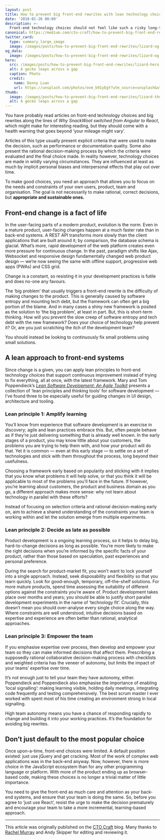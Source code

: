 ```yaml
---
layout: post
title: How to prevent big front-end rewrites with lean technology choices
date: '2018-01-26 00:00'
description: >-
  Front-end technology choices should not feel like such a risky long-term commitment. Here's how to use lean engineering principles to tread softly through the maze of front-end tech. 
canonical: https://medium.com/cto-craft/how-to-prevent-big-front-end-rewrites-with-lean-technology-choices-103841b5f024
twitter_card:
  type: summary_large_image
  image: /images/posts/how-to-prevent-big-front-end-rewrites/lizard-og.jpg
og_data:
  image: /images/posts/how-to-prevent-big-front-end-rewrites/lizard-og.jpg
hero:
  src: /images/posts/how-to-prevent-big-front-end-rewrites/lizard-hero.jpg
  alt: A gecko leaps across a gap
  caption: Photo
  credit:
    name: Denny Luan
    url: https://unsplash.com/photos/ovm_b91yEgY?utm_source=unsplash&utm_medium=referral&utm_content=creditCopyText
thumb:
  image: /images/posts/how-to-prevent-big-front-end-rewrites/lizard-thumb.jpg
  alt: A gecko leaps across a gap
---
```


You have probably read articles on front-end technology choices and big rewrites along the lines of _Why SnackWoot switched from Angular to React_, which might make for interesting reading, but they should come with a health warning that goes beyond ‘your mileage might vary’.

Articles of this type usually present explicit criteria that were used to make the decision, such as performance or documentation quality. Some also present the rational decision-making process by which the criteria were evaluated and the final choice made. In reality however, technology choices are made in wildly varying circumstances. They are influenced at least as much by implicit personal biases and interpersonal effects that play out over time.

To make good choices, you need an approach that allows you to focus on the needs and constraints of your own users, product, team and organisation. The goal is not necessarily to make rational, correct decisions, but **appropriate and sustainable ones.**

## Front-end change is a fact of life

In the user-facing parts of a modern product, evolution is the norm. Even in a mature product, user-facing changes happen at a much faster rate than in back-end systems. A REST API transforms more slowly than the client applications that are built around it; by comparison, the database schema is glacial. What’s more, rapid development of the web platform creates even more pressure for continuous change. In the past, paradigm shifts like Ajax, Websocket and responsive design fundamentally changed web product design — we’re now seeing the same with offline support, progressive web apps (PWAs) and CSS grid.

Change is a constant, so resisting it in your development practices is futile and does no-one any favours.

The ‘big problem’ that usually triggers a front-end rewrite is the difficulty of making changes to the product. This is generally caused by software entropy and mounting tech debt, but the framework can often get a big portion of the blame. And in many cases a shiny new framework is posited as the solution to ‘the big problem’, at least in part. But, this is short-term thinking. How will you prevent the slow creep of software entropy and tech debt with the new framework? Does your choice of technology help prevent it? Or, are you just scratching the itch of the development team?

You should instead be looking to continuously fix small problems using small solutions.

## A lean approach to front-end systems

Since change is a given, you can apply lean principles to front-end technology choices that support continuous improvement instead of trying to fix everything, all at once, with the latest framework. Mary and Tom Poppendieck’s [_Lean Software Development: An Agile Toolkit_](https://www.amazon.co.uk/Lean-Software-Development-Agile-Toolkit/dp/0321150783) presents a collection of ‘lean principles and thinking tools’ for software development — I’ve found three to be especially useful for guiding changes in UI design, architecture and tooling.

### Lean principle 1: Amplify learning

You’ll know from experience that software development is an exercise in discovery; agile and lean practices embrace this. But, often people behave as if they’re just delivering something that is already well known. In the early stages of a product, you may know little about your customers, the problems you are trying to help them with, and how your product will do that. Yet it is common — even at this early stage — to settle on a set of technologies and stick with them throughout the process, long beyond their usefulness.

Choosing a framework early based on popularity and sticking with it implies that you know what problems it will help solve, or that you think it will be applicable to most of the problems you’ll face in the future. If however, you’re learning about customers, the product and business domain as you go, a different approach makes more sense: why not learn about technology in parallel with these efforts?

Instead of focusing on selection criteria and rational decision-making early on, aim to achieve a shared understanding of the constraints your team is working within and let the solution emerge from multiple experiments.

### Lean principle 2: Decide as late as possible

Product development is a ongoing learning process, so it helps to delay big, hard-to-change decisions as long as possible. You’re more likely to make the right decisions when you’re informed by the specific facts of your product, rather than those based on speculation, past experiences and personal preference.

During the search for product-market fit, you won’t want to lock yourself into a single approach. Instead, seek disposability and flexibility so that you learn quickly. Look for good-enough, temporary, off-the-shelf solutions. For more mature products, spend time assessing the suitability of different options against the constraints you’re aware of. Product development takes place over months and years; you should be able to justify short parallel development experiments in the name of ‘technology fit’. Crucially, this doesn’t mean you should over-analyse every single choice along the way. Where constraints are well understood, intuitive decisions based on expertise and experience are often better than rational, analytical approaches.

### Lean principle 3: Empower the team

If you emphasise expertise over process, then develop and empower your team so they can make informed decisions that affect them. Prescribing a supposedly rational collaborative decision-making process with checklists and weighted criteria has the veneer of autonomy, but limits the impact of your teams’ expertise over time.

It’s not enough just to tell your team they have autonomy, either. Poppendieck and Poppendieck also emphasise the importance of enabling ‘local signalling’: making learning visible, holding daily meetings, integrating code frequently and testing comprehensively. The best scrum master I ever worked with spent most of his time creating an environment strong in local signalling.

High team autonomy means you have a chance of responding rapidly to change and building it into your working practices. It’s the foundation for avoiding big rewrites.

## Don’t just default to the most popular choice

Once upon-a-time, front-end choices were limited. A default position existed: just use jQuery and get cracking. Most of the work of complex web applications was in the back-end anyway. Now, however, there is more choice in the JavaScript ecosystem than for any other programming language or platform. With more of the product ending up as browser-based code, making these choices is no longer a trivial matter of little importance.

You need to give the front-end as much care and attention as your back-end systems, and ensure that your team is doing the same. So, before you agree to ‘just use React’, resist the urge to make the decision prematurely and encourage your team to take a more incremental, learning-based approach.

---

This article was originally published on the [CTO Craft](https://medium.com/cto-craft/how-to-prevent-big-front-end-rewrites-with-lean-technology-choices-103841b5f024) blog. Many thanks to [Rachel Murray](https://www.rachelmurray.co.uk/) and Andy Skipper for editing and reviewing it.
